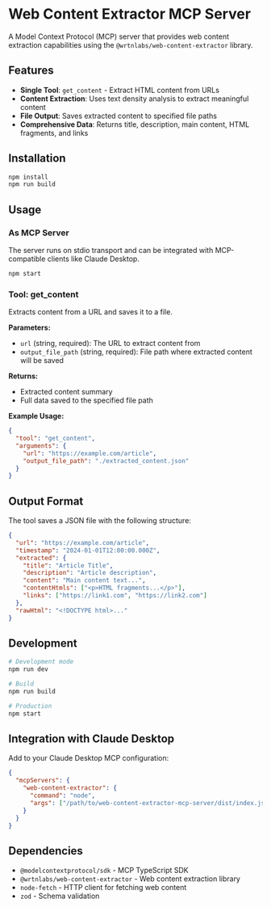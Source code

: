 # Web Content Extractor MCP Server

A Model Context Protocol (MCP) server that provides web content extraction capabilities using the `@wrtnlabs/web-content-extractor` library.

## Features

- **Single Tool**: `get_content` - Extract HTML content from URLs
- **Content Extraction**: Uses text density analysis to extract meaningful content
- **File Output**: Saves extracted content to specified file paths
- **Comprehensive Data**: Returns title, description, main content, HTML fragments, and links

## Installation

```bash
npm install
npm run build
```

## Usage

### As MCP Server

The server runs on stdio transport and can be integrated with MCP-compatible clients like Claude Desktop.

```bash
npm start
```

### Tool: get_content

Extracts content from a URL and saves it to a file.

**Parameters:**
- `url` (string, required): The URL to extract content from
- `output_file_path` (string, required): File path where extracted content will be saved

**Returns:**
- Extracted content summary
- Full data saved to the specified file path

**Example Usage:**
```json
{
  "tool": "get_content",
  "arguments": {
    "url": "https://example.com/article",
    "output_file_path": "./extracted_content.json"
  }
}
```

## Output Format

The tool saves a JSON file with the following structure:

```json
{
  "url": "https://example.com/article",
  "timestamp": "2024-01-01T12:00:00.000Z",
  "extracted": {
    "title": "Article Title",
    "description": "Article description",
    "content": "Main content text...",
    "contentHtmls": ["<p>HTML fragments...</p>"],
    "links": ["https://link1.com", "https://link2.com"]
  },
  "rawHtml": "<!DOCTYPE html>..."
}
```

## Development

```bash
# Development mode
npm run dev

# Build
npm run build

# Production
npm start
```

## Integration with Claude Desktop

Add to your Claude Desktop MCP configuration:

```json
{
  "mcpServers": {
    "web-content-extractor": {
      "command": "node",
      "args": ["/path/to/web-content-extractor-mcp-server/dist/index.js"]
    }
  }
}
```

## Dependencies

- `@modelcontextprotocol/sdk` - MCP TypeScript SDK
- `@wrtnlabs/web-content-extractor` - Web content extraction library
- `node-fetch` - HTTP client for fetching web content
- `zod` - Schema validation